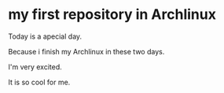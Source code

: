 # my first repository in Archlinux
Today is a apecial day.

Because i finish my Archlinux in these two days.

I'm very excited.

It is so cool for me.
